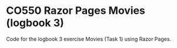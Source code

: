 # CO550 Razor Pages Movies (logbook 3)
 Code for the logbook 3 exercise Movies (Task 1) using Razor Pages.
